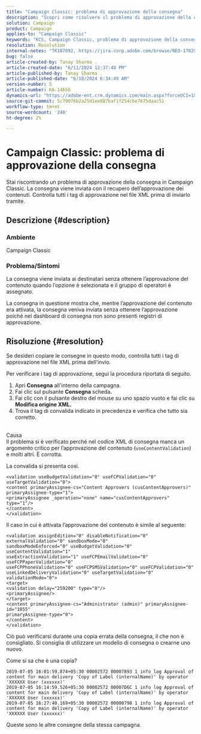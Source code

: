 ```yaml
---
title: "Campaign Classic: problema di approvazione della consegna"
description: "Scopri come risolvere il problema di approvazione della consegna in Campaign Classic."
solution: Campaign
product: Campaign
applies-to: "Campaign Classic"
keywords: "KCS, Campaign Classic, problema di approvazione della consegna"
resolution: Resolution
internal-notes: "TK187092, https://jira.corp.adobe.com/browse/NEO-17029"
bug: false
article-created-by: Tanay Sharma .
article-created-date: "6/11/2024 12:37:40 PM"
article-published-by: Tanay Sharma .
article-published-date: "6/18/2024 6:34:49 AM"
version-number: 5
article-number: KA-14656
dynamics-url: "https://adobe-ent.crm.dynamics.com/main.aspx?forceUCI=1&pagetype=entityrecord&etn=knowledgearticle&id=3567bd5e-ef27-ef11-840b-6045bd0065b6"
source-git-commit: 5c79076b2a25d1ee087baf1f254c6e7675daac51
workflow-type: tm+mt
source-wordcount: '248'
ht-degree: 2%

---
```


# Campaign Classic: problema di approvazione della consegna


Stai riscontrando un problema di approvazione della consegna in Campaign Classic. La consegna viene inviata con il recupero dell’approvazione dei contenuti. Controlla tutti i tag di approvazione nel file XML prima di inviarlo tramite.

## Descrizione {#description}


### Ambiente

Campaign Classic

### Problema/Sintomi

La consegna viene inviata ai destinatari senza ottenere l’approvazione del contenuto quando l’opzione è selezionata e il gruppo di operatori è assegnato.

La consegna in questione mostra che, mentre l’approvazione del contenuto era attivata, la consegna veniva inviata senza ottenere l’approvazione poiché nel dashboard di consegna non sono presenti registri di approvazione.


## Risoluzione {#resolution}


Se desideri copiare le consegne in questo modo, controlla tutti i tag di approvazione nel file XML prima dell’invio.

Per verificare i tag di approvazione, segui la procedura riportata di seguito.

1. Apri <b>Consegna</b> all&#39;interno della campagna.
2. Fai clic sul pulsante <b>Consegna </b>scheda<b>.</b>
3. Fai clic con il pulsante destro del mouse su uno spazio vuoto e fai clic su <b>Modifica origine XML.</b>
4. Trova il tag di convalida indicato in precedenza e verifica che tutto sia corretto.

<br>Causa<br>
Il problema si è verificato perché nel codice XML di consegna manca un argomento critico per l’approvazione del contenuto (`useContentValidation`) e molti altri. È corrotta.

La convalida si presenta così.


```
<validation useBudgetValidation="0" useFCPValidation="0" useTargetValidation="0">
<content primaryAssignee-cs="Content Approvers (cusContentApprovers)" primaryAssignee-type="1">
<primaryAssignee _operation="none" name="cusContentApprovers" type="1"/>
</content>
</validation>
```


Il caso in cui è attivata l’approvazione del contenuto è simile al seguente:


```
<validation assignEdition="0" disableNotification="0" externalValidation="0" sandboxMode="0"
sandboxModeEnforced="0" useBudgetValidation="0" useContentValidation="1"
useExtractionValidation="1" useFCPEmailValidation="0" useFCPPaperValidation="0"
useFCPPhoneValidation="0" useFCPSMSValidation="0" useFCPValidation="0"
useLinkedDeliveryValidation="0" useTargetValidation="0" validationMode="0">
<target>
<validation delay="259200" type="0"/>
<primaryAssignee/>
</target>
<content primaryAssignee-cs="Administrator (admin)" primaryAssignee-id="1055"
primaryAssignee-type="0">
</content>
</validation>
```


Ciò può verificarsi durante una copia errata della consegna, il che non è consigliato. Si consiglia di utilizzare un modello di consegna o crearne uno nuovo.

Come si sa che è una copia?


```
2019-07-05 16:01:59.874+05:30 00002572 00007893 1 info log Approval of content for main delivery 'Copy of Label (internalName)' by operator 'XXXXXX User (xxxxxx)'
2019-07-05 16:14:59.526+05:30 00002572 00007D6C 1 info log Approval of content for main delivery 'Copy of Label (internalName)' by operator 'XXXXXX User (xxxxxx)'
2019-07-05 16:27:40.169+05:30 00002572 00000798 1 info log Approval of content for main delivery 'Copy of Label (internalName)' by operator 'XXXXXX User (xxxxxx)'
```


Queste sono le altre consegne della stessa campagna.
